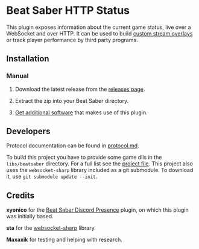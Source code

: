 # Beat Saber HTTP Status

This plugin exposes information about the current game status, live over a WebSocket and over HTTP. It can be used to build [custom stream overlays](https://github.com/opl-/beatsaber-stream-overlay) or track player performance by third party programs.

## Installation

### Manual

1. Download the latest release from the [releases page](https://github.com/opl-/beatsaber-http-status/releases).

2. Extract the zip into your Beat Saber directory.

3. [Get additional software](https://github.com/opl-/beatsaber-http-status/wiki/Software-using-this-plugin) that makes use of this plugin.

## Developers

Protocol documentation can be found in [protocol.md](protocol.md).

To build this project you have to provide some game dlls in the `libs/beatsaber` directory. For a full list see the [project file](BeatSaberHTTPStatus/BeatSaberHTTPStatusPlugin.csproj). This project also uses the `websocket-sharp` library included as a git submodule. To download it, use `git submodule update --init`.

## Credits

**xyonico** for the [Beat Saber Discord Presence](https://github.com/xyonico/BeatSaberDiscordPresence) plugin, on which this plugin was initially based.

**sta** for the [websocket-sharp](https://github.com/sta/websocket-sharp) library.

**Maxaxik** for testing and helping with research.
